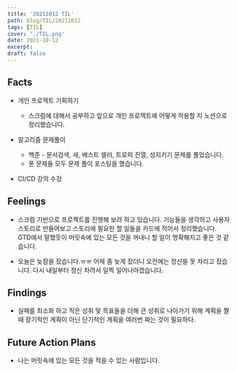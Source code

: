 ```yaml
---
title: '20211012 TIL'
path: blog/TIL/20211012
tags: [TIL]
cover: './TIL.png'
date: 2021-10-12
excerpt:
draft: false
---
```


## Facts

- 개인 프로젝트 기획하기

  - 스크럼에 대해서 공부하고 앞으로 개인 프로젝트에 어떻게 적용할 지 노션으로 정리했습니다.

- 알고리즘 문제풀이

  - 백준 - 문서검색, 새, 베스트 셀러, 트로피 진열, 성지키기 문제를 풀었습니다.
  - 푼 문제들 모두 문제 풀이 포스팅을 했습니다.

- CI/CD 강의 수강

## Feelings

- 스크럼 기반으로 프로젝트를 진행해 보려 하고 있습니다. 기능들을 생각하고 사용자 스토리로 만들어보고 스토리에 필요한 할 일들을 카드에 적어서 정리했습니다. GTD에서 말했듯이 머릿속에 있는 모든 것을 꺼내니 할 일이 명확해지고 좋은 것 같습니다.

- 오늘은 늦잠을 잤습니다.ㅠㅠ 어제 좀 늦게 잤더니 오전에는 정신을 못 차리고 잤습니다. 다시 내일부터 정신 차려서 일찍 일어나야겠습니다.

## Findings

- 실패를 최소화 하고 작은 성취 및 목표들을 더해 큰 성취로 나아가기 위해 계획을 짤때 장기적인 계획이 아닌 단기적인 계획을 여러번 짜는 것이 필요하다.

## Future Action Plans

- 나는 머릿속에 있는 모든 것을 적을 수 있는 사람입니다.
